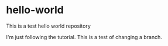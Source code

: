 # hello-world
This is a test hello world repository

I'm just following the tutorial.  This is a test of changing a branch.
